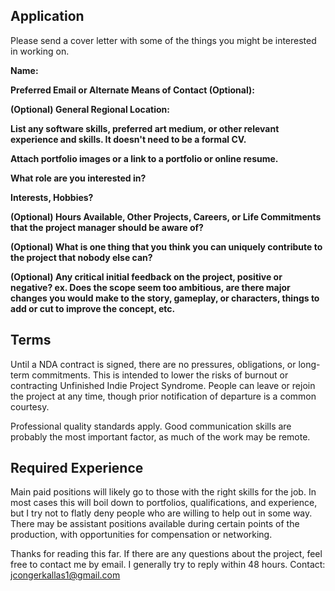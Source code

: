## Application
Please send a cover letter with some of the things you might be interested in working on. 


**Name:**

**Preferred Email or Alternate Means of Contact (Optional):**

**(Optional) General Regional Location:**

**List any software skills, preferred art medium, or other relevant experience and skills.  It doesn't need to be a formal CV.**

**Attach portfolio images or a link to a portfolio or online resume.**

**What role are you interested in?**

**Interests, Hobbies?**

**(Optional) Hours Available, Other Projects, Careers, or Life Commitments that the project manager should be aware of?**

**(Optional) What is one thing that you think you can uniquely contribute to the project that nobody else can?**

**(Optional) Any critical initial feedback on the project, positive or negative?  ex. Does the scope seem too ambitious, are there major changes you would make to the story, gameplay, or characters, things to add or cut to improve the concept, etc.**

## Terms

Until a NDA contract is signed, there are no pressures, obligations, or long-term commitments. This is intended to lower the risks of burnout or contracting Unfinished Indie Project Syndrome.  People can leave or rejoin the project at any time, though prior notification of departure is a common courtesy.

Professional quality standards apply.  Good communication skills are probably the most important factor, as much of the work may be remote.

## Required Experience

Main paid positions will likely go to those with the right skills for the job.  In most cases this will boil down to portfolios, qualifications, and experience, but I try not to flatly deny people who are willing to help out in some way.  There may be assistant positions available during certain points of the production, with opportunities for compensation or networking.

Thanks for reading this far.  If there are any questions about the project, feel free to contact me by email.  I generally try to reply within 48 hours.
Contact: jcongerkallas1@gmail.com

